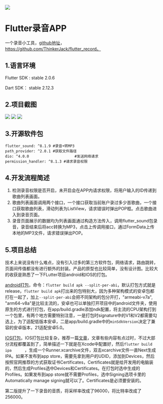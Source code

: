 ![](https://img-blog.csdnimg.cn/20211014155507732.png)

# Flutter录音APP

一个录音小工具，[github地址](https://github.com/ThinkerJack/flutter_record)，https://github.com/ThinkerJack/flutter_record。

## 1.语言环境

Flutter SDK : stable 2.0.6

Dart SDK： stable 2.12.3

## 2.项目截图

![](https://img-blog.csdnimg.cn/20211014155510236.png)
![](https://img-blog.csdnimg.cn/20211014155512808.png)
![](https://img-blog.csdnimg.cn/2021101415551437.png)

## 3.开源软件包

```
flutter_sound: ^8.1.9 #录音+转MP3
path_provider: ^2.0.1 #获取文件路径
dio: ^4.0.0						#发送网络请求
permission_handler: ^8.1.3 #请求录音权限
```

## 4.开发流程简述

1. 检测录音权限是否开启，未开启会在APP内请求权限，将用户输入的ID传递到歌曲列表画面。
2. 歌曲列表画面调用两个接口，一个接口获取当前账户录过多少首歌曲，一个接口获取歌曲列表，滑动列表为ListView，请求错误时弹出POP框。点击歌曲进入到录音页面。
3. 录音页面展示的数据均为列表画面通过构造方法传入，调用flutter_sound包录音，录音结束后将acc转换为MP3，点击上传调用接口，通过FormData上传本地的MP3文件，请求错误弹出POP。

## 5.项目总结

技术上来说没有什么难点，没有引入过多的第三方软件包，网络请求，路由跳转，页面间传值都没有进行额外的封装。产品的原型也比较简单，没有设计图。比较大的收获是熟悉了一下FLutter项目android和IOS的打包。

[android打包](https://flutter.cn/docs/deployment/android)，命令：`flutter build apk --split-per-abi`，默认打包方式就是release，`flutter build apk`打出来的包特别大，因为多种架构模式的安卓包都打在一起了，加上`--split-per-abi`会把不同架构的包分开打，"armeabi-v7a", "arm64-v8a"是比较主流的，安卓也可以单独打开项目中的android文件夹，使用原生的方式进行打包，在app/build.gradle添加ndk配置，将主流的CPU架构打到一个包里，有两个地方需要特别注意，一是打包时signature中的V1和V2都需要勾选上，为了适配低版本安卓，二是app/build.gradle中的`minSdkVersion`决定了兼容的安卓版本，21适配安卓5.0。

[IOS打包](https://flutter.cn/docs/deployment/ios)，IOS打包比较复杂，推荐一篇[文章](https://segmentfault.com/a/1190000022497620)，文章有些内容有点过时，不过大部分流程都覆盖到了，简单描述一下就是在Xcode中配置好，然后`flutter build ipa      `，生成一个Runner.xcarchive文件，双击xcarchive文件一直Next生成IPA。如果不发布到app store，需要先拿到用户的UDID，添加到Devices，然后按照官网推荐的方式获取证书Certificates，Certificates就是给开发用的电脑装的，然后生成Profiles选中Devices和Certificates。在打包时选中生成的Profiles。如果发布到app store就不需要Profiles，选中Signing选项卡里的Automatically manage signing就可以了。Certificates是必须要安装的。

第二版提升了一下录音的音质，将采样率改成了96000，将比特率改成了256000。
